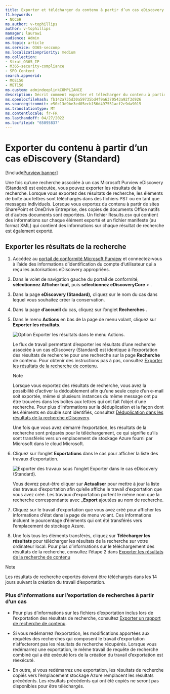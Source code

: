 ```yaml
---
title: Exporter et télécharger du contenu à partir d’un cas eDiscovery (Standard)
f1.keywords:
- NOCSH
ms.author: v-tophillips
author: v-tophillips
manager: laurawi
audience: Admin
ms.topic: article
ms.service: O365-seccomp
ms.localizationpriority: medium
ms.collection:
- Strat_O365_IP
- M365-security-compliance
- SPO_Content
search.appverid:
- MOE150
- MET150
ms.custom: admindeeplinkCOMPLIANCE
description: Décrit comment exporter et télécharger du contenu à partir d’un cas eDiscovery (Standard) dans Microsoft 365.
ms.openlocfilehash: fb142a735d30a59735bd4f9a6370543a92f3d926
ms.sourcegitcommit: e50c13d9be3ed05ecb156d497551acf2c9da9015
ms.translationtype: MT
ms.contentlocale: fr-FR
ms.lasthandoff: 04/27/2022
ms.locfileid: "65095837"
---
```

# <a name="export-content-from-a-ediscovery-standard-case"></a>Exporter du contenu à partir d’un cas eDiscovery (Standard)

[!include[Purview banner](../includes/purview-rebrand-banner.md)]

Une fois qu’une recherche associée à un cas Microsoft Purview eDiscovery (Standard) est exécutée, vous pouvez exporter les résultats de la recherche. Lorsque vous exportez des résultats de recherche, les éléments de boîte aux lettres sont téléchargés dans des fichiers PST ou en tant que messages individuels. Lorsque vous exportez du contenu à partir de sites SharePoint et OneDrive Entreprise, des copies de documents Office natifs et d’autres documents sont exportées. Un fichier Results.csv qui contient des informations sur chaque élément exporté et un fichier manifeste (au format XML) qui contient des informations sur chaque résultat de recherche est également exporté.
  
## <a name="export-search-results"></a>Exporter les résultats de la recherche

1. Accédez au <a href="https://go.microsoft.com/fwlink/p/?linkid=2077149" target="_blank">portail de conformité Microsoft Purview</a> et connectez-vous à l’aide des informations d’identification du compte d’utilisateur qui a reçu les autorisations eDiscovery appropriées.

2. Dans le volet de navigation gauche du portail de conformité, **sélectionnez Afficher tout**, puis **sélectionnez eDiscoveryCore** > .<a href="https://go.microsoft.com/fwlink/p/?linkid=2174007" target="_blank"></a>

3. Dans la page **eDiscovery (Standard),** cliquez sur le nom du cas dans lequel vous souhaitez créer la conservation.

4. Dans la page **d’accueil** du cas, cliquez sur l’onglet **Recherches** .

5. Dans le menu **Actions** en bas de la page de menu volant, cliquez sur **Exporter les résultats**.

   ![Option Exporter les résultats dans le menu Actions.](../media/ActionMenuExportResults.png)

   Le flux de travail permettant d’exporter les résultats d’une recherche associée à un cas eDiscovery (Standard) est identique à l’exportation des résultats de recherche pour une recherche sur la page **Recherche** de contenu. Pour obtenir des instructions pas à pas, consultez [Exporter les résultats de la recherche de contenu](export-search-results.md).

   > [!NOTE]
   > Lorsque vous exportez des résultats de recherche, vous avez la possibilité d’activer la dédoublement afin qu’une seule copie d’un e-mail soit exportée, même si plusieurs instances du même message ont pu être trouvées dans les boîtes aux lettres qui ont fait l’objet d’une recherche. Pour plus d’informations sur la déduplication et la façon dont les éléments en double sont identifiés, consultez [Déduplication dans les résultats de la recherche eDiscovery](de-duplication-in-ediscovery-search-results.md).

   Une fois que vous avez démarré l’exportation, les résultats de la recherche sont préparés pour le téléchargement, ce qui signifie qu’ils sont transférés vers un emplacement de stockage Azure fourni par Microsoft dans le cloud Microsoft.
  
6. Cliquez sur l’onglet **Exportations** dans le cas pour afficher la liste des travaux d’exportation.
  
   ![Exporter des travaux sous l’onglet Exporter dans le cas eDiscovery (Standard).](../media/CoreeDiscoveryExport.png)

   Vous devrez peut-être cliquer sur **Actualiser** pour mettre à jour la liste des travaux d’exportation afin qu’elle affiche le travail d’exportation que vous avez créé. Les travaux d’exportation portent le même nom que la recherche correspondante avec **_Export** ajoutées au nom de recherche.

7. Cliquez sur le travail d’exportation que vous avez créé pour afficher les informations d’état dans la page de menu volant. Ces informations incluent le pourcentage d’éléments qui ont été transférés vers l’emplacement de stockage Azure.

8. Une fois tous les éléments transférés, cliquez sur **Télécharger les résultats** pour télécharger les résultats de la recherche sur votre ordinateur local. Pour plus d’informations sur le téléchargement des résultats de la recherche, consultez l’étape 2 dans [Exporter les résultats de la recherche de contenu](export-search-results.md#step-2-download-the-search-results)

> [!NOTE]
> Les résultats de recherche exportés doivent être téléchargés dans les 14 jours suivant la création du travail d’exportation.

### <a name="more-information-about-exporting-searches-from-a-case"></a>Plus d’informations sur l’exportation de recherches à partir d’un cas

- Pour plus d’informations sur les fichiers d’exportation inclus lors de l’exportation des résultats de recherche, consultez [Exporter un rapport de recherche de contenu](export-a-content-search-report.md#whats-included-in-the-report).

- Si vous redémarrez l’exportation, les modifications apportées aux requêtes des recherches qui composent le travail d’exportation n’affecteront pas les résultats de recherche récupérés. Lorsque vous redémarrez une exportation, le même travail de requête de recherche combiné qui a été exécuté lors de la création du travail d’exportation est réexécuté.

- En outre, si vous redémarrez une exportation, les résultats de recherche copiés vers l’emplacement stockage Azure remplacent les résultats précédents. Les résultats précédents qui ont été copiés ne seront pas disponibles pour être téléchargés.
